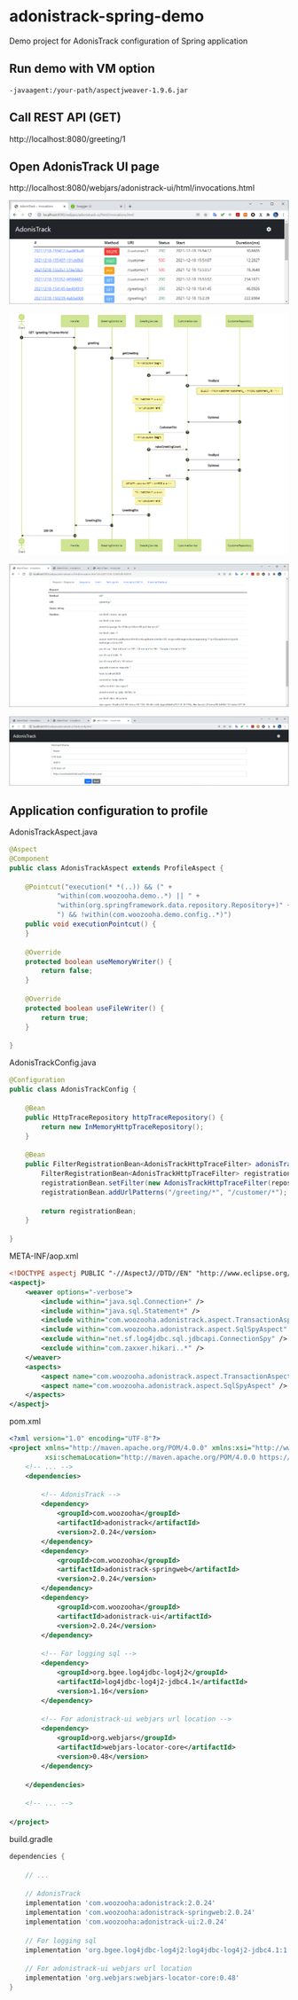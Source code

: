 # adonistrack-spring-demo
Demo project for AdonisTrack configuration of Spring application

## Run demo with VM option
```
-javaagent:/your-path/aspectjweaver-1.9.6.jar
```

## Call REST API (GET)

http://localhost:8080/greeting/1

## Open AdonisTrack UI page

http://localhost:8080/webjars/adonistrack-ui/html/invocations.html

![list](adonistrack-ui-list-02.png "list")

![sequence](adonistrack-ui-sequence-02.png "sequence")

![sequence](adonistrack-ui-metrics-01.png "metrics")

![config](adonistrack-ui-config-01.png "cofnig")

## Application configuration to profile

AdonisTrackAspect.java

```java
@Aspect
@Component
public class AdonisTrackAspect extends ProfileAspect {

    @Pointcut("execution(* *(..)) && (" +
            "within(com.woozooha.demo..*) || " +
            "within(org.springframework.data.repository.Repository+)" +
            ") && !within(com.woozooha.demo.config..*)")
    public void executionPointcut() {
    }

    @Override
    protected boolean useMemoryWriter() {
        return false;
    }

    @Override
    protected boolean useFileWriter() {
        return true;
    }

}
```

AdonisTrackConfig.java

```java
@Configuration
public class AdonisTrackConfig {

    @Bean
    public HttpTraceRepository httpTraceRepository() {
        return new InMemoryHttpTraceRepository();
    }

    @Bean
    public FilterRegistrationBean<AdonisTrackHttpTraceFilter> adonisTrackHttpTraceFilter(HttpTraceRepository repository, HttpExchangeTracer tracer) {
        FilterRegistrationBean<AdonisTrackHttpTraceFilter> registrationBean = new FilterRegistrationBean<>();
        registrationBean.setFilter(new AdonisTrackHttpTraceFilter(repository, tracer));
        registrationBean.addUrlPatterns("/greeting/*", "/customer/*");

        return registrationBean;
    }

}
```

META-INF/aop.xml

```xml
<!DOCTYPE aspectj PUBLIC "-//AspectJ//DTD//EN" "http://www.eclipse.org/aspectj/dtd/aspectj.dtd">
<aspectj>
    <weaver options="-verbose">
        <include within="java.sql.Connection+" />
        <include within="java.sql.Statement+" />
        <include within="com.woozooha.adonistrack.aspect.TransactionAspect" />
        <include within="com.woozooha.adonistrack.aspect.SqlSpyAspect" />
        <exclude within="net.sf.log4jdbc.sql.jdbcapi.ConnectionSpy" />
        <exclude within="com.zaxxer.hikari..*" />
    </weaver>
    <aspects>
        <aspect name="com.woozooha.adonistrack.aspect.TransactionAspect" />
        <aspect name="com.woozooha.adonistrack.aspect.SqlSpyAspect" />
    </aspects>
</aspectj>
```

pom.xml

```xml
<?xml version="1.0" encoding="UTF-8"?>
<project xmlns="http://maven.apache.org/POM/4.0.0" xmlns:xsi="http://www.w3.org/2001/XMLSchema-instance"
         xsi:schemaLocation="http://maven.apache.org/POM/4.0.0 https://maven.apache.org/xsd/maven-4.0.0.xsd">
    <!-- ... -->
    <dependencies>

        <!-- AdonisTrack -->
        <dependency>
            <groupId>com.woozooha</groupId>
            <artifactId>adonistrack</artifactId>
            <version>2.0.24</version>
        </dependency>
        <dependency>
            <groupId>com.woozooha</groupId>
            <artifactId>adonistrack-springweb</artifactId>
            <version>2.0.24</version>
        </dependency>
        <dependency>
            <groupId>com.woozooha</groupId>
            <artifactId>adonistrack-ui</artifactId>
            <version>2.0.24</version>
        </dependency>

        <!-- For logging sql -->
        <dependency>
            <groupId>org.bgee.log4jdbc-log4j2</groupId>
            <artifactId>log4jdbc-log4j2-jdbc4.1</artifactId>
            <version>1.16</version>
        </dependency>

        <!-- For adonistrack-ui webjars url location -->
        <dependency>
            <groupId>org.webjars</groupId>
            <artifactId>webjars-locator-core</artifactId>
            <version>0.48</version>
        </dependency>

    </dependencies>

    <!-- ... -->

</project>
```

build.gradle

```gradle
dependencies {

    // ...

    // AdonisTrack
    implementation 'com.woozooha:adonistrack:2.0.24'
    implementation 'com.woozooha:adonistrack-springweb:2.0.24'
    implementation 'com.woozooha:adonistrack-ui:2.0.24'

    // For logging sql
    implementation 'org.bgee.log4jdbc-log4j2:log4jdbc-log4j2-jdbc4.1:1.16'

    // For adonistrack-ui webjars url location
    implementation 'org.webjars:webjars-locator-core:0.48'
}
```
